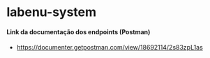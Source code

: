 # labenu-system

#### Link da documentação dos endpoints (Postman)

- https://documenter.getpostman.com/view/18692114/2s83zpL1as

